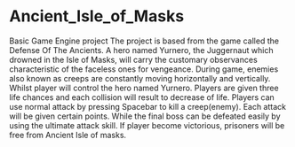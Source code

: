 # Ancient_Isle_of_Masks
Basic Game Engine project
The project is based from the game called the Defense Of The Ancients. A hero named Yurnero, the Juggernaut which drowned in the Isle of Masks, will 
carry the customary observances characteristic of the faceless ones for vengeance. During game, enemies also known as creeps are constantly moving horizontally and 
vertically. Whilst player will control the hero named Yurnero. Players are given three life chances and each collision will result to decrease of life. Players 
can use normal attack by pressing Spacebar to kill a creep(enemy). Each attack will be given certain points. While the final boss can be defeated easily by 
using the ultimate attack skill. If player become victorious, prisoners will be free from Ancient Isle of masks.
